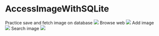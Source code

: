 AccessImageWithSQLite
=====================
Practice save and fetch image on database
![](https://docs.google.com/uc?authuser=0&id=0B-krfmFjYr8KV0pENk16U1p1TEU&export=download)
Browse web
![](https://docs.google.com/uc?authuser=0&id=0B-krfmFjYr8KNEhfM1V0MVRxYWs&export=download)
Add image
![](https://docs.google.com/uc?authuser=0&id=0B-krfmFjYr8KLVpOOFZoZmxwNUk&export=download)
Search image
![](https://docs.google.com/uc?authuser=0&id=0B-krfmFjYr8KRTBhTmFaUnBfR1U&export=download)
